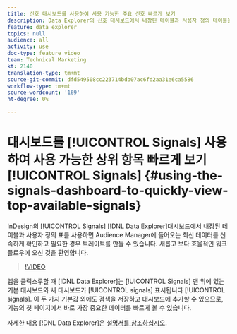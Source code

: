 ```yaml
---
title: 신호 대시보드를 사용하여 사용 가능한 주요 신호 빠르게 보기
description: Data Explorer의 신호 대시보드에서 내장된 테이블과 사용자 정의 테이블을 사용하면 Audience Manager에 들어오는 최신 데이터를 신속하게 확인하고 필요한 경우 트레이트를 클릭하여 생성할 수 있습니다. 새롭고 보다 효율적인 워크플로우에 오신 것을 환영합니다.
feature: data explorer
topics: null
audience: all
activity: use
doc-type: feature video
team: Technical Marketing
kt: 2140
translation-type: tm+mt
source-git-commit: dfd549508cc223714bdb07ac6fd2aa31e6ca5586
workflow-type: tm+mt
source-wordcount: '169'
ht-degree: 0%

---
```



# 대시보드를 [!UICONTROL Signals] 사용하여 사용 가능한 상위 항목 빠르게 보기 [!UICONTROL Signals] {#using-the-signals-dashboard-to-quickly-view-top-available-signals}

InDesign의 [!UICONTROL Signals] [!DNL Data Explorer]대시보드에서 내장된 테이블과 사용자 정의 표를 사용하면 Audience Manager에 들어오는 최신 데이터를 신속하게 확인하고 필요한 경우 트레이트를 만들 수 있습니다. 새롭고 보다 효율적인 워크플로우에 오신 것을 환영합니다.

>[!VIDEO](https://video.tv.adobe.com/v/25151/?quality=12)

앱을 클릭스루할 때 [!DNL Data Explorer]는 [!UICONTROL Signals] 맨 위에 있는 기본 대시보드와 새 대시보드가 [!UICONTROL signals] 표시됩니다 [!UICONTROL signals]. 이 두 가지 기본값 외에도 검색을 저장하고 대시보드에 추가할 수 있으므로, 기능의 첫 페이지에서 바로 가장 중요한 데이터를 빠르게 볼 수 있습니다.

자세한 내용 [!DNL Data Explorer]은 [설명서를 참조하십시오](https://experiencecloud.adobe.com/resources/help/en_US/aam/data-explorer.html).